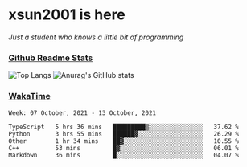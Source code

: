 # xsun2001 is here

*Just a student who knows a little bit of programming*

### [Github Readme Stats](https://github.com/anuraghazra/github-readme-stats)

![Top Langs](https://github-readme-stats.vercel.app/api/top-langs/?username=xsun2001&layout=compact&theme=radical) ![Anurag's GitHub stats](https://github-readme-stats.vercel.app/api?username=xsun2001&show_icons=true&theme=radical)

### [WakaTime](https://wakatime.com)

<!--START_SECTION:waka-->
```text
Week: 07 October, 2021 - 13 October, 2021

TypeScript   5 hrs 36 mins   █████████▒░░░░░░░░░░░░░░░   37.62 % 
Python       3 hrs 55 mins   ██████▓░░░░░░░░░░░░░░░░░░   26.29 % 
Other        1 hr 34 mins    ██▓░░░░░░░░░░░░░░░░░░░░░░   10.55 % 
C++          53 mins         █▓░░░░░░░░░░░░░░░░░░░░░░░   06.01 % 
Markdown     36 mins         █░░░░░░░░░░░░░░░░░░░░░░░░   04.07 % 
```
<!--END_SECTION:waka-->
